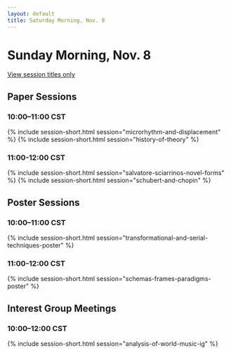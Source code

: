 ```yaml
---
layout: default
title: Saturday Morning, Nov. 8
---
```


# Sunday Morning, Nov. 8

[View session titles only](index-short)

## Paper Sessions

### 10:00–11:00 CST
{% include session-short.html session="microrhythm-and-displacement" %}
{% include session-short.html session="history-of-theory" %}

### 11:00-12:00 CST
{% include session-short.html session="salvatore-sciarrinos-novel-forms" %}
{% include session-short.html session="schubert-and-chopin" %}


## Poster Sessions

### 10:00–11:00 CST
{% include session-short.html session="transformational-and-serial-techniques-poster" %}

### 11:00-12:00 CST
{% include session-short.html session="schemas-frames-paradigms-poster" %}


## Interest Group Meetings

### 10:00–12:00 CST
{% include session-short.html session="analysis-of-world-music-ig" %}
